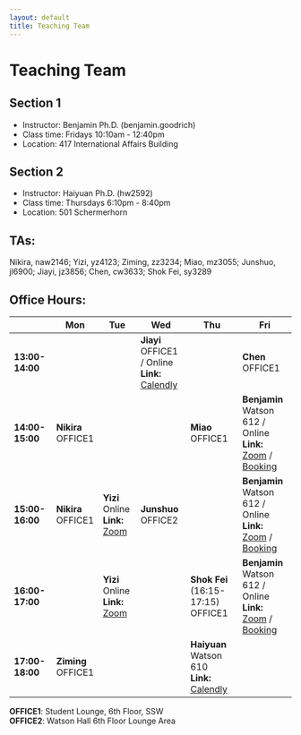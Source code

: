 ```yaml
---
layout: default
title: Teaching Team
---
```


# **Teaching Team**

## **Section 1**
* Instructor: Benjamin Ph.D. (benjamin.goodrich)
* Class time: Fridays 10:10am - 12:40pm  
* Location: 417 International Affairs Building

## **Section 2**
* Instructor: Haiyuan Ph.D. (hw2592)
* Class time: Thursdays 6:10pm - 8:40pm  
* Location: 501 Schermerhorn

## **TAs:** 
Nikira, naw2146; Yizi, yz4123; Ziming, zz3234; Miao, mz3055; Junshuo, jl6900; Jiayi, jz3856; Chen, cw3633; Shok Fei, sy3289

## **Office Hours:**

| | **Mon** | **Tue** | **Wed** | **Thu** | **Fri** |
|---|---|---|---|---|---|
| **13:00-14:00** | | | **Jiayi**<br>OFFICE1 / Online<br>**Link:** [Calendly](https://calendly.com/jz3856-columbia/30min) | | **Chen**<br>OFFICE1 |
| **14:00-15:00** | **Nikira**<br>OFFICE1 | | | **Miao**<br>OFFICE1 | **Benjamin**<br>Watson 612 / Online<br>**Link:** [Zoom](https://us06web.zoom.us/j/5378171089?pwd=30gGgVPYJ4VTq6CzNTjUlyZFb9gSCu.1) / [Booking](https://calendar.app.google/8DTmEBK4SpWv7ceq6) |
| **15:00-16:00** | **Nikira**<br>OFFICE1 | **Yizi**<br>Online<br>**Link:** [Zoom](https://us06web.zoom.us/j/5378171089?pwd=30gGgVPYJ4VTq6CzNTjUlyZFb9gSCu.1) | **Junshuo**<br>OFFICE2 | | **Benjamin**<br>Watson 612 / Online<br>**Link:** [Zoom](https://us06web.zoom.us/j/5378171089?pwd=30gGgVPYJ4VTq6CzNTjUlyZFb9gSCu.1) / [Booking](https://calendar.app.google/8DTmEBK4SpWv7ceq6) |
| **16:00-17:00** | | **Yizi**<br>Online<br>**Link:** [Zoom](https://us06web.zoom.us/j/5378171089?pwd=30gGgVPYJ4VTq6CzNTjUlyZFb9gSCu.1) | | **Shok Fei** (16:15-17:15)<br>OFFICE1 | **Benjamin**<br>Watson 612 / Online<br>**Link:** [Zoom](https://us06web.zoom.us/j/5378171089?pwd=30gGgVPYJ4VTq6CzNTjUlyZFb9gSCu.1) / [Booking](https://calendar.app.google/8DTmEBK4SpWv7ceq6) |
| **17:00-18:00** | **Ziming**<br>OFFICE1 | | | **Haiyuan**<br>Watson 610<br>**Link:** [Calendly](https://calendly.com/hw2592-columbia/one-one-one-10-minute-meeting) | |

**OFFICE1**: Student Lounge, 6th Floor, SSW  
**OFFICE2**: Watson Hall 6th Floor Lounge Area
